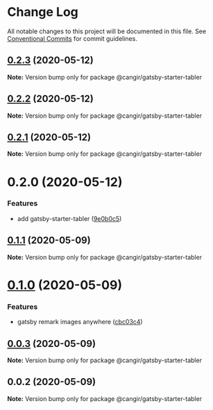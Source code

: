 # Change Log

All notable changes to this project will be documented in this file.
See [Conventional Commits](https://conventionalcommits.org) for commit guidelines.

## [0.2.3](https://github.com/cangir/gatsby-starter-tabler/compare/@cangir/gatsby-starter-tabler@0.2.2...@cangir/gatsby-starter-tabler@0.2.3) (2020-05-12)

**Note:** Version bump only for package @cangir/gatsby-starter-tabler





## [0.2.2](https://github.com/cangir/gatsby-starter-tabler/compare/@cangir/gatsby-starter-tabler@0.2.1...@cangir/gatsby-starter-tabler@0.2.2) (2020-05-12)

**Note:** Version bump only for package @cangir/gatsby-starter-tabler





## [0.2.1](https://github.com/cangir/gatsby-starter-tabler/compare/@cangir/gatsby-starter-tabler@0.2.0...@cangir/gatsby-starter-tabler@0.2.1) (2020-05-12)

**Note:** Version bump only for package @cangir/gatsby-starter-tabler





# 0.2.0 (2020-05-12)


### Features

* add gatsby-starter-tabler ([9e0b0c5](https://github.com/cangir/gatsby-starter-tabler/commit/9e0b0c5d8468f5865061b36277134dce817b7a02))





## [0.1.1](https://github.com/cangir/gatsby-starter-tabler/compare/@cangir/gatsby-starter-tabler@0.1.0...@cangir/gatsby-starter-tabler@0.1.1) (2020-05-09)

**Note:** Version bump only for package @cangir/gatsby-starter-tabler





# [0.1.0](https://github.com/cangir/gatsby-starter-tabler/compare/@cangir/gatsby-starter-tabler@0.0.3...@cangir/gatsby-starter-tabler@0.1.0) (2020-05-09)


### Features

* gatsby remark images anywhere ([cbc03c4](https://github.com/cangir/gatsby-starter-tabler/commit/cbc03c48191518fe2c31bd33f6d6d732db980f46))





## [0.0.3](https://github.com/cangir/gatsby-starter-tabler/compare/@cangir/gatsby-starter-tabler@0.0.2...@cangir/gatsby-starter-tabler@0.0.3) (2020-05-09)

**Note:** Version bump only for package @cangir/gatsby-starter-tabler





## 0.0.2 (2020-05-09)

**Note:** Version bump only for package @cangir/gatsby-starter-tabler
